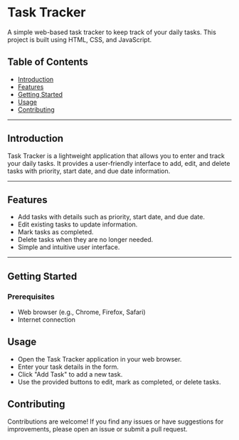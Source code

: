 # Task Tracker

A simple web-based task tracker to keep track of your daily tasks. This project is built using HTML, CSS, and JavaScript.

## Table of Contents

- [Introduction](#introduction)
- [Features](#features)
- [Getting Started](#getting-started)
- [Usage](#usage)
- [Contributing](#contributing)

---

## Introduction

Task Tracker is a lightweight application that allows you to enter and track your daily tasks. It provides a user-friendly interface to add, edit, and delete tasks with priority, start date, and due date information.

---

## Features

- Add tasks with details such as priority, start date, and due date.
- Edit existing tasks to update information.
- Mark tasks as completed.
- Delete tasks when they are no longer needed.
- Simple and intuitive user interface.

---

## Getting Started

### Prerequisites

- Web browser (e.g., Chrome, Firefox, Safari)
- Internet connection

## Usage

- Open the Task Tracker application in your web browser.
- Enter your task details in the form.
- Click "Add Task" to add a new task.
- Use the provided buttons to edit, mark as completed, or delete tasks.

## Contributing

Contributions are welcome! If you find any issues or have suggestions for improvements, please open an issue or submit a pull request.
